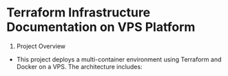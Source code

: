 # Terraform Infrastructure Documentation on VPS Platform
1.	Project Overview
* This project deploys a multi-container environment using Terraform and Docker on a VPS. The architecture includes: